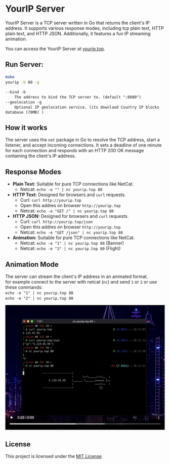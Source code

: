 
# YourIP Server

YourIP Server is a TCP server written in Go that returns the client's IP address. It supports various response modes, including tcp plain text, HTTP plain text, and HTTP JSON. Additionally, it features a fun IP streaming animation.

You can access the YourIP Server at [yourip.top](http://yourip.top).


## Run Server:

```bash
make
yourip -b 80 -g
```

```
--bind -b
    The address to bind the TCP server to. (default ":8080")
--geolocation -g
    Optional IP geolocation service. (its downlaod Country IP blocks database (70MB) )
```

## How it works

The server uses the `net` package in Go to resolve the TCP address, start a listener, and accept incoming connections. It sets a deadline of one minute for each connection and responds with an HTTP 200 OK message containing the client's IP address.

## Response Modes

- **Plain Text:** Suitable for pure TCP connections like NetCat.
    * Netcat: `echo -e "" | nc yourip.top 80`
- **HTTP Text:** Designed for browsers and `curl` requests.
    * Curl: `curl http://yourip.top`
    * Open this addres on browser `http://yourip.top`
    * Netcat: `echo -e "GET /" | nc yourip.top 80`
- **HTTP JSON:** Designed for browsers and `curl` requests. 
    * Curl: `curl http://yourip.top/json`
    * Open this addres on browser `http://yourip.top`
    * Netcat: `echo -e "GET /json" | nc yourip.top 80`
- **Animation:** Suitable for pure TCP connections like NetCat.
    * Netcat: `echo -e "1" | nc yourip.top 80` (Banner)
    * Netcat: `echo -e "2" | nc yourip.top 80` (Flight)

## Animation Mode

The server can stream the client's IP address in an animated format.\
for example connect to the server with netcat (`nc`) and send `1` or `2`
 or use these commands: \
 `echo -e "1" | nc yourip.top 80` \
 `echo -e "2" | nc yourip.top 80` 

[![Watch the video](./docs_file/example.png)](./docs_file/example.mp4)

## License

This project is licensed under the [MIT License](https://github.com/onionj/ip/blob/master/LICENSE).

